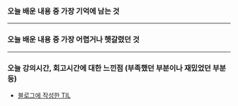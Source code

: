 ### 오늘 배운 내용 중 가장 기억에 남는 것

***

### 오늘 배운 내용 중 가장 어렵거나 헷갈렸던 것

***
   
### 오늘 강의시간, 회고시간에 대한 느낀점 (부족했던 부분이나 재밌었던 부분 등)

- [블로그에 작성한 TIL]()

```text
```

